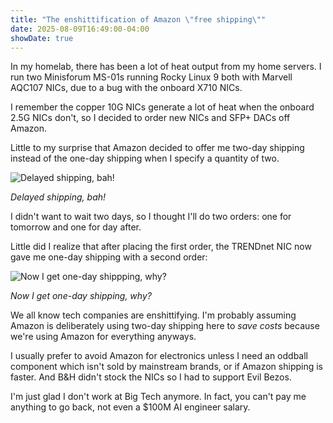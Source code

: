 ```yaml
---
title: "The enshittification of Amazon \"free shipping\""
date: 2025-08-09T16:49:00-04:00
showDate: true
---
```


In my homelab, there has been a lot of heat output from my home servers. I run
two Minisforum MS-01s running Rocky Linux 9 both with Marvell AQC107 NICs, due
to a bug with the onboard X710 NICs.

I remember the copper 10G NICs generate a lot of heat when the onboard 2.5G
NICs don't, so I decided to order new NICs and SFP+ DACs off Amazon.

Little to my surprise that Amazon decided to offer me two-day shipping instead
of the one-day shipping when I specify a quantity of two.

![Delayed shipping, bah!](/images/amazon_shit_1.png)

*Delayed shipping, bah!*

I didn't want to wait two days, so I thought I'll do two orders: one for
tomorrow and one for day after.

Little did I realize that after placing the first order, the TRENDnet NIC now
gave me one-day shipping with a second order:

![Now I get one-day shippping, why?](/images/amazon_shit_2.png)

*Now I get one-day shipping, why?*

We all know tech companies are enshittifying. I'm probably assuming Amazon
is deliberately using two-day shipping here to *save costs* because we're using
Amazon for everything anyways.

I usually prefer to avoid Amazon for electronics unless I need an oddball
component which isn't sold by mainstream brands, or if Amazon shipping is
faster. And B&amp;H didn't stock the NICs so I had to support Evil Bezos.

I'm just glad I don't work at Big Tech anymore. In fact, you can't pay me
anything to go back, not even a $100M AI engineer salary.

